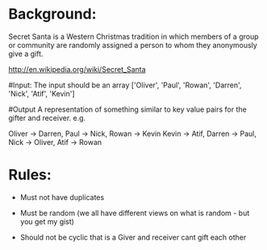# Background: 

Secret Santa is a Western Christmas tradition in which members of a group or community are randomly assigned a person to whom they anonymously give a gift.

http://en.wikipedia.org/wiki/Secret_Santa


#Input: 
The input should be an array ['Oliver', 'Paul', 'Rowan', 'Darren', 'Nick', 'Atif', 'Kevin']

#Output 
A representation of something similar to key value pairs for the gifter and receiver. e.g.

Oliver -> Darren,
Paul -> Nick,
Rowan -> Kevin
Kevin -> Atif,
Darren -> Paul,
Nick -> Oliver,
Atif -> Rowan

# Rules:

* Must not have duplicates

* Must be random (we all have different views on what is random - but you get my gist)

* Should not be cyclic that is a Giver and receiver cant gift each other